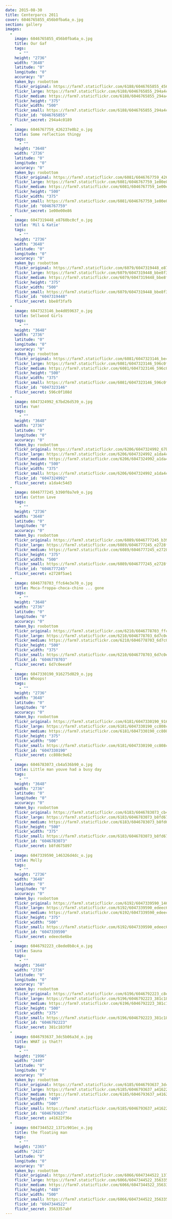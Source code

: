 ```yaml
---
date: 2015-08-30
title: Centerparcs 2011
cover: 6046765855_456b0fba6a_o.jpg
section: gallery
images:
  - 
    image: 6046765855_456b0fba6a_o.jpg
    title: Our Gaf
    tags:
      - ""
    height: "2736"
    width: "3648"
    latitude: "0"
    longitude: "0"
    accuracy: "0"
    taken_by: roobottom
    flickr_original: https://farm7.staticflickr.com/6188/6046765855_456b0fba6a_o.jpg
    flickr_large: https://farm7.staticflickr.com/6188/6046765855_294a4c0189_b.jpg
    flickr_medium: https://farm7.staticflickr.com/6188/6046765855_294a4c0189.jpg
    flickr_height: "375"
    flickr_width: "500"
    flickr_small: https://farm7.staticflickr.com/6188/6046765855_294a4c0189_m.jpg
    flickr_id: "6046765855"
    flickr_secret: 294a4c0189
  - 
    image: 6046767759_426237e0b2_o.jpg
    title: Some reflection thingy
    tags:
      - ""
    height: "3648"
    width: "2736"
    latitude: "0"
    longitude: "0"
    accuracy: "0"
    taken_by: roobottom
    flickr_original: https://farm7.staticflickr.com/6081/6046767759_426237e0b2_o.jpg
    flickr_large: https://farm7.staticflickr.com/6081/6046767759_1e00e00e86_b.jpg
    flickr_medium: https://farm7.staticflickr.com/6081/6046767759_1e00e00e86.jpg
    flickr_height: "500"
    flickr_width: "375"
    flickr_small: https://farm7.staticflickr.com/6081/6046767759_1e00e00e86_m.jpg
    flickr_id: "6046767759"
    flickr_secret: 1e00e00e86
  - 
    image: 6047319448_e8760bc0cf_o.jpg
    title: 'Mil & Katie'
    tags:
      - ""
    height: "2736"
    width: "3648"
    latitude: "0"
    longitude: "0"
    accuracy: "0"
    taken_by: roobottom
    flickr_original: https://farm7.staticflickr.com/6079/6047319448_e8760bc0cf_o.jpg
    flickr_large: https://farm7.staticflickr.com/6079/6047319448_bbe8f3fafb_b.jpg
    flickr_medium: https://farm7.staticflickr.com/6079/6047319448_bbe8f3fafb.jpg
    flickr_height: "375"
    flickr_width: "500"
    flickr_small: https://farm7.staticflickr.com/6079/6047319448_bbe8f3fafb_m.jpg
    flickr_id: "6047319448"
    flickr_secret: bbe8f3fafb
  - 
    image: 6047323146_be4d059637_o.jpg
    title: Sellwood Girls
    tags:
      - ""
    height: "3648"
    width: "2736"
    latitude: "0"
    longitude: "0"
    accuracy: "0"
    taken_by: roobottom
    flickr_original: https://farm7.staticflickr.com/6081/6047323146_be4d059637_o.jpg
    flickr_large: https://farm7.staticflickr.com/6081/6047323146_596c0f108d_b.jpg
    flickr_medium: https://farm7.staticflickr.com/6081/6047323146_596c0f108d.jpg
    flickr_height: "500"
    flickr_width: "375"
    flickr_small: https://farm7.staticflickr.com/6081/6047323146_596c0f108d_m.jpg
    flickr_id: "6047323146"
    flickr_secret: 596c0f108d
  - 
    image: 6047324992_67bd26d539_o.jpg
    title: Yum!
    tags:
      - ""
    height: "3648"
    width: "2736"
    latitude: "0"
    longitude: "0"
    accuracy: "0"
    taken_by: roobottom
    flickr_original: https://farm7.staticflickr.com/6206/6047324992_67bd26d539_o.jpg
    flickr_large: https://farm7.staticflickr.com/6206/6047324992_a1da4c54d3_b.jpg
    flickr_medium: https://farm7.staticflickr.com/6206/6047324992_a1da4c54d3.jpg
    flickr_height: "500"
    flickr_width: "375"
    flickr_small: https://farm7.staticflickr.com/6206/6047324992_a1da4c54d3_m.jpg
    flickr_id: "6047324992"
    flickr_secret: a1da4c54d3
  - 
    image: 6046777245_b390f0a7e9_o.jpg
    title: Cotton Love
    tags:
      - ""
    height: "2736"
    width: "3648"
    latitude: "0"
    longitude: "0"
    accuracy: "0"
    taken_by: roobottom
    flickr_original: https://farm7.staticflickr.com/6089/6046777245_b390f0a7e9_o.jpg
    flickr_large: https://farm7.staticflickr.com/6089/6046777245_e2728f5ae1_b.jpg
    flickr_medium: https://farm7.staticflickr.com/6089/6046777245_e2728f5ae1.jpg
    flickr_height: "375"
    flickr_width: "500"
    flickr_small: https://farm7.staticflickr.com/6089/6046777245_e2728f5ae1_m.jpg
    flickr_id: "6046777245"
    flickr_secret: e2728f5ae1
  - 
    image: 6046778703_ffc64e3e70_o.jpg
    title: Moca-froppa-choca-chino ... gone
    tags:
      - ""
    height: "3648"
    width: "2736"
    latitude: "0"
    longitude: "0"
    accuracy: "0"
    taken_by: roobottom
    flickr_original: https://farm7.staticflickr.com/6210/6046778703_ffc64e3e70_o.jpg
    flickr_large: https://farm7.staticflickr.com/6210/6046778703_6d7c0eea9f_b.jpg
    flickr_medium: https://farm7.staticflickr.com/6210/6046778703_6d7c0eea9f.jpg
    flickr_height: "500"
    flickr_width: "375"
    flickr_small: https://farm7.staticflickr.com/6210/6046778703_6d7c0eea9f_m.jpg
    flickr_id: "6046778703"
    flickr_secret: 6d7c0eea9f
  - 
    image: 6047330190_916275d029_o.jpg
    title: Whoops!
    tags:
      - ""
    height: "2736"
    width: "3648"
    latitude: "0"
    longitude: "0"
    accuracy: "0"
    taken_by: roobottom
    flickr_original: https://farm7.staticflickr.com/6181/6047330190_916275d029_o.jpg
    flickr_large: https://farm7.staticflickr.com/6181/6047330190_cc808c9e62_b.jpg
    flickr_medium: https://farm7.staticflickr.com/6181/6047330190_cc808c9e62.jpg
    flickr_height: "375"
    flickr_width: "500"
    flickr_small: https://farm7.staticflickr.com/6181/6047330190_cc808c9e62_m.jpg
    flickr_id: "6047330190"
    flickr_secret: cc808c9e62
  - 
    image: 6046783073_cb4a536b90_o.jpg
    title: Little man youve had a busy day
    tags:
      - ""
    height: "3648"
    width: "2736"
    latitude: "0"
    longitude: "0"
    accuracy: "0"
    taken_by: roobottom
    flickr_original: https://farm7.staticflickr.com/6183/6046783073_cb4a536b90_o.jpg
    flickr_large: https://farm7.staticflickr.com/6183/6046783073_b8fd675897_b.jpg
    flickr_medium: https://farm7.staticflickr.com/6183/6046783073_b8fd675897.jpg
    flickr_height: "500"
    flickr_width: "375"
    flickr_small: https://farm7.staticflickr.com/6183/6046783073_b8fd675897_m.jpg
    flickr_id: "6046783073"
    flickr_secret: b8fd675897
  - 
    image: 6047339590_146326d4dc_o.jpg
    title: Molly
    tags:
      - ""
    height: "2736"
    width: "3648"
    latitude: "0"
    longitude: "0"
    accuracy: "0"
    taken_by: roobottom
    flickr_original: https://farm7.staticflickr.com/6192/6047339590_146326d4dc_o.jpg
    flickr_large: https://farm7.staticflickr.com/6192/6047339590_edeec6e6be_b.jpg
    flickr_medium: https://farm7.staticflickr.com/6192/6047339590_edeec6e6be.jpg
    flickr_height: "375"
    flickr_width: "500"
    flickr_small: https://farm7.staticflickr.com/6192/6047339590_edeec6e6be_m.jpg
    flickr_id: "6047339590"
    flickr_secret: edeec6e6be
  - 
    image: 6046792223_c8ede0b8c4_o.jpg
    title: Sauna
    tags:
      - ""
    height: "3648"
    width: "2736"
    latitude: "0"
    longitude: "0"
    accuracy: "0"
    taken_by: roobottom
    flickr_original: https://farm7.staticflickr.com/6196/6046792223_c8ede0b8c4_o.jpg
    flickr_large: https://farm7.staticflickr.com/6196/6046792223_381c183f8f_b.jpg
    flickr_medium: https://farm7.staticflickr.com/6196/6046792223_381c183f8f.jpg
    flickr_height: "500"
    flickr_width: "375"
    flickr_small: https://farm7.staticflickr.com/6196/6046792223_381c183f8f_m.jpg
    flickr_id: "6046792223"
    flickr_secret: 381c183f8f
  - 
    image: 6046793637_3dc5b06a3d_o.jpg
    title: WHAT is that?!
    tags:
      - ""
    height: "1996"
    width: "2440"
    latitude: "0"
    longitude: "0"
    accuracy: "0"
    taken_by: roobottom
    flickr_original: https://farm7.staticflickr.com/6185/6046793637_3dc5b06a3d_o.jpg
    flickr_large: https://farm7.staticflickr.com/6185/6046793637_a41622f36e_b.jpg
    flickr_medium: https://farm7.staticflickr.com/6185/6046793637_a41622f36e.jpg
    flickr_height: "409"
    flickr_width: "500"
    flickr_small: https://farm7.staticflickr.com/6185/6046793637_a41622f36e_m.jpg
    flickr_id: "6046793637"
    flickr_secret: a41622f36e
  - 
    image: 6047344522_1371c901ec_o.jpg
    title: the floating man
    tags:
      - ""
    height: "2365"
    width: "2422"
    latitude: "0"
    longitude: "0"
    accuracy: "0"
    taken_by: roobottom
    flickr_original: https://farm7.staticflickr.com/6066/6047344522_1371c901ec_o.jpg
    flickr_large: https://farm7.staticflickr.com/6066/6047344522_3563357abf_b.jpg
    flickr_medium: https://farm7.staticflickr.com/6066/6047344522_3563357abf.jpg
    flickr_height: "488"
    flickr_width: "500"
    flickr_small: https://farm7.staticflickr.com/6066/6047344522_3563357abf_m.jpg
    flickr_id: "6047344522"
    flickr_secret: 3563357abf
---
```

